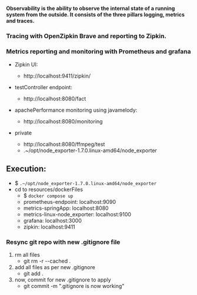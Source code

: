#### Observability is the ability to observe the internal state of a running system from the outside. It consists of the three pillars logging, metrics and traces.



### Tracing with OpenZipkin Brave and reporting to Zipkin. 
### Metrics reporting and monitoring with Prometheus and grafana 


- Zipkin UI: 
    - http://localhost:9411/zipkin/
- testController endpoint: 
    - http://localhost:8080/fact
- apachePerformance monitoring using javamelody:
    - http://localhost:8080/monitoring

- private
  - http://localhost:8080/ffmpeg/test
  - .~/opt/node_exporter-1.7.0.linux-amd64/node_exporter

## Execution:
- $ `.~/opt/node_exporter-1.7.0.linux-amd64/node_exporter`
- cd to resources/dockerFiles
  - $ `docker compose up`
  - prometheus-endpoint: localhost:9090
  - metrics-springApp: localhost:8080
  - metrics-linux-node_exporter: localhost:9100
  - grafana: localhost:3000
  - zipkin: localhost:9411

### Resync git repo with new .gitignore file
1. rm all files
   - git rm -r --cached .
2. add all files as per new .gitignore
   - git add .
3. now, commit for new .gitignore to apply
   - git commit -m ".gitignore is now working"